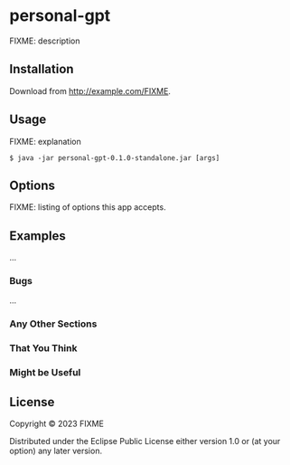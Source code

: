 # personal-gpt

FIXME: description

## Installation

Download from http://example.com/FIXME.

## Usage

FIXME: explanation

    $ java -jar personal-gpt-0.1.0-standalone.jar [args]

## Options

FIXME: listing of options this app accepts.

## Examples

...

### Bugs

...

### Any Other Sections
### That You Think
### Might be Useful

## License

Copyright © 2023 FIXME

Distributed under the Eclipse Public License either version 1.0 or (at
your option) any later version.
